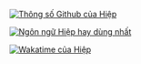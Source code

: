 [![Thông số Github của Hiệp](https://github-readme-stats.vercel.app/api?username=hiepxanh&count_private=true&show_icons=true&theme=radical)](https://github.com/anuraghazra/github-readme-stats)


[![Ngôn ngữ Hiệp hay dùng nhất](https://github-readme-stats.vercel.app/api/top-langs/?username=hiepxanh&layout=compact)](https://github.com/anuraghazra/github-readme-stats)


[![Wakatime của Hiệp](https://github-readme-stats.vercel.app/api/wakatime?username=willianrod)](https://github.com/anuraghazra/github-readme-stats)